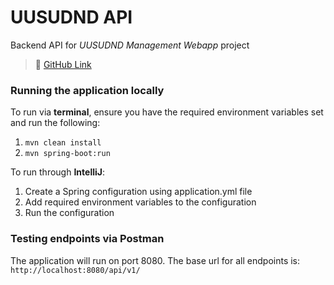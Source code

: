 # UUSUDND API
Backend API for *UUSUDND Management Webapp* project 

> :link: [GitHub Link](https://github.com/Zuzanna-Meg/uusudnd-api)

### Running the application locally

To run via **terminal**, ensure you have the required environment variables set and run the following:

1. `mvn clean install`
2. `mvn spring-boot:run`

To run through **IntelliJ**:

1. Create a Spring configuration using application.yml file
2. Add required environment variables to the configuration
3. Run the configuration

### Testing endpoints via Postman
The application will run on port 8080. The base url for all endpoints is:
`http://localhost:8080/api/v1/`

